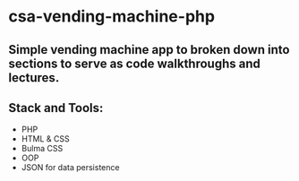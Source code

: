 # csa-vending-machine-php

## Simple vending machine app to broken down into sections to serve as code walkthroughs and lectures.

## Stack and Tools:
  - PHP
  - HTML & CSS
  - Bulma CSS
  - OOP
  - JSON for data persistence
  
